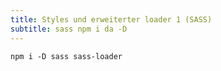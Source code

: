 ```yaml
---
title: Styles und erweiterter loader 1 (SASS)
subtitle: sass npm i da -D
---
```


`npm i -D sass sass-loader`
